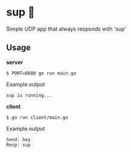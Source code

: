 # sup 👋
Simple UDP app that always responds with 'sup'

## Usage

**server**
```
$ PORT=8080 go run main.go
```

Example output
```
sup is running...
```

**client**
```
$ go run client/main.go
```

Example output
```
Send: hey
Resp: sup
```

